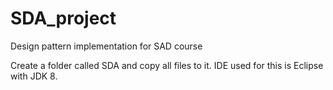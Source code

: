 # SDA_project
Design pattern implementation for SAD course

Create a folder called SDA and copy all files to it.
IDE used for this is Eclipse with JDK 8.
